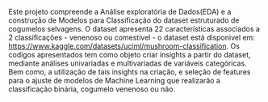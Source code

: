 Este projeto compreende a Análise exploratória de Dados(EDA) e a construção de Modelos para Classificação do dataset estruturado de cogumelos selvagens. O dataset apresenta 22 características associados a 2 classificações - venenoso ou comestível -  o dataset está disponivel em: https://www.kaggle.com/datasets/uciml/mushroom-classification.
Os codigos apresentados tem como objeto criar insights a partir do dataset, mediante análises univariadas e multivariadas de variáveis categóricas. Bem como, a utilização de tais insights na criação, e seleção de features para o ajuste de modelos de Machine Learning que realizarão a classificação binária, cogumelo venenoso ou não.
